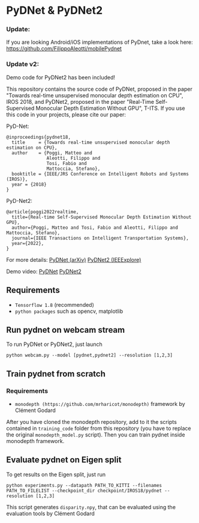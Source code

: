 # PyDNet & PyDNet2

### Update: 
If you are looking Android/iOS implementations of PyDnet, take a look here:
https://github.com/FilippoAleotti/mobilePydnet

### Update v2:
Demo code for PyDNet2 has been included!

This repository contains the source code of PyDNet, proposed in the paper "Towards real-time unsupervised monocular depth estimation on CPU", IROS 2018, and PyDNet2, proposed in the paper "Real-Time Self-Supervised Monocular Depth Estimation Without GPU", T-ITS.
If you use this code in your projects, please cite our paper:

PyD-Net:
```
@inproceedings{pydnet18,
  title     = {Towards real-time unsupervised monocular depth estimation on CPU},
  author    = {Poggi, Matteo and
               Aleotti, Filippo and
               Tosi, Fabio and
               Mattoccia, Stefano},
  booktitle = {IEEE/JRS Conference on Intelligent Robots and Systems (IROS)},
  year = {2018}
}
```

PyD-Net2:
```
@article{poggi2022realtime,
  title={Real-time Self-Supervised Monocular Depth Estimation Without GPU},
  author={Poggi, Matteo and Tosi, Fabio and Aleotti, Filippo and Mattoccia, Stefano},
  journal={IEEE Transactions on Intelligent Transportation Systems},
  year={2022},
}
```

For more details:
[PyDNet (arXiv)](https://arxiv.org/abs/1806.11430)
[PyDNet2 (IEEExplore)](https://ieeexplore.ieee.org/document/9733979)

Demo video:
[PyDNet](https://www.youtube.com/watch?v=Q6ao4Jrulns)
[PyDNet2](https://www.youtube.com/watch?v=Q6ao4Jrulns)

## Requirements

* `Tensorflow 1.8` (recommended) 
* `python packages` such as opencv, matplotlib

## Run pydnet on webcam stream

To run PyDNet or PyDNet2, just launch

```
python webcam.py --model [pydnet,pydnet2] --resolution [1,2,3]
```

## Train pydnet from scratch

### Requirements

* `monodepth (https://github.com/mrharicot/monodepth)` framework by Clément Godard

After you have cloned the monodepth repository, add to it the scripts contained in `training_code` folder from this repository (you have to replace the original `monodepth_model.py` script).
Then you can train pydnet inside monodepth framework.

## Evaluate pydnet on Eigen split

To get results on the Eigen split, just run

```
python experiments.py --datapath PATH_TO_KITTI --filenames PATH_TO_FILELIST --checkpoint_dir checkpoint/IROS18/pydnet --resolution [1,2,3]
```

This script generates `disparity.npy`, that can be evaluated using the evaluation tools by Clément Godard 
